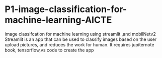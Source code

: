 # P1-image-classification-for-machine-learning-AICTE
image classifcation for machine learning using streamlit ,and mobilNetv2
Streamlit is an app that can be used to classify images based on the user upload pictures, and reduces the work for human.
It requires jupiternote book, tensorflow,vs code to create the app
